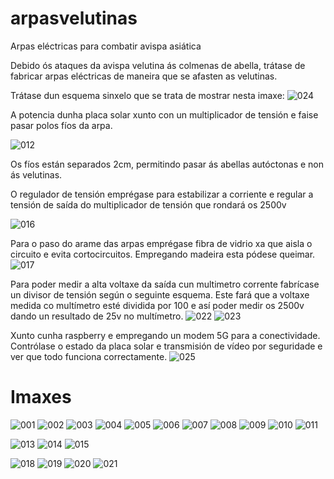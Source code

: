 # arpasvelutinas
Arpas eléctricas para combatir avispa asiática

Debido ós ataques da avispa velutina ás colmenas de abella, trátase de fabricar arpas eléctricas de maneira que se afasten as velutinas.

Trátase dun esquema sinxelo que se trata de mostrar nesta imaxe:
![024](https://github.com/AmigusLabs/arpasvelutinas/blob/main/imaxes/024.jpg?raw=true)

A potencia dunha placa solar xunto con un multiplicador de tensión e faise pasar polos fíos da arpa.

![012](https://github.com/AmigusLabs/arpasvelutinas/blob/main/imaxes/012.jpeg?raw=true)

Os fíos están separados 2cm, permitindo pasar ás abellas autóctonas e non ás velutinas.

O regulador de tensión emprégase para estabilizar a corriente e regular a tensión de saída do multiplicador de tensión que rondará os 2500v

![016](https://github.com/AmigusLabs/arpasvelutinas/blob/main/imaxes/016.jpg?raw=true)

Para o paso do arame das arpas emprégase fibra de vidrio xa que aisla o circuito e evita cortocircuitos.
Empregando madeira esta pódese queimar.
![017](https://github.com/AmigusLabs/arpasvelutinas/blob/main/imaxes/017.jpg?raw=true)


Para poder medir a alta voltaxe da saída cun multimetro corrente fabrícase un divisor de tensión según o seguinte esquema.
Este fará que a voltaxe medida co multímetro esté dividida por 100 e así poder medir os 2500v dando un resultado de 25v no multímetro.
![022](https://github.com/AmigusLabs/arpasvelutinas/blob/main/imaxes/022.jpg?raw=true)
![023](https://github.com/AmigusLabs/arpasvelutinas/blob/main/imaxes/023.png?raw=true)

Xunto cunha raspberry e empregando un modem 5G para a conectividade. Contrólase o estado da placa solar e transmisión de vídeo por seguridade e ver que todo funciona correctamente.
![025](https://github.com/AmigusLabs/arpasvelutinas/blob/main/imaxes/025.jpg?raw=true)

# Imaxes

![001](https://github.com/AmigusLabs/arpasvelutinas/blob/main/imaxes/001.jpeg?raw=true)
![002](https://github.com/AmigusLabs/arpasvelutinas/blob/main/imaxes/002.jpeg?raw=true)
![003](https://github.com/AmigusLabs/arpasvelutinas/blob/main/imaxes/003.jpeg?raw=true)
![004](https://github.com/AmigusLabs/arpasvelutinas/blob/main/imaxes/004.jpeg?raw=true)
![005](https://github.com/AmigusLabs/arpasvelutinas/blob/main/imaxes/005.jpeg?raw=true)
![006](https://github.com/AmigusLabs/arpasvelutinas/blob/main/imaxes/006.jpeg?raw=true)
![007](https://github.com/AmigusLabs/arpasvelutinas/blob/main/imaxes/007.jpeg?raw=true)
![008](https://github.com/AmigusLabs/arpasvelutinas/blob/main/imaxes/008.jpeg?raw=true)
![009](https://github.com/AmigusLabs/arpasvelutinas/blob/main/imaxes/009.jpeg?raw=true)
![010](https://github.com/AmigusLabs/arpasvelutinas/blob/main/imaxes/010.jpeg?raw=true)
![011](https://github.com/AmigusLabs/arpasvelutinas/blob/main/imaxes/011.jpeg?raw=true)

![013](https://github.com/AmigusLabs/arpasvelutinas/blob/main/imaxes/013.jpeg?raw=true)
![014](https://github.com/AmigusLabs/arpasvelutinas/blob/main/imaxes/014.jpeg?raw=true)
![015](https://github.com/AmigusLabs/arpasvelutinas/blob/main/imaxes/015.jpeg?raw=true)


![018](https://github.com/AmigusLabs/arpasvelutinas/blob/main/imaxes/018.jpg?raw=true)
![019](https://github.com/AmigusLabs/arpasvelutinas/blob/main/imaxes/019.jpg?raw=true)
![020](https://github.com/AmigusLabs/arpasvelutinas/blob/main/imaxes/020.jpg?raw=true)
![021](https://github.com/AmigusLabs/arpasvelutinas/blob/main/imaxes/021.jpg?raw=true)



